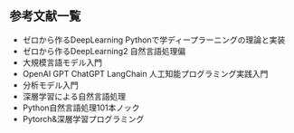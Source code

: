 ## 参考文献一覧
- ゼロから作るDeepLearning Pythonで学ディープラーニングの理論と実装
- ゼロから作るDeepLearning2 自然言語処理偏
- 大規模言語モデル入門
- OpenAI GPT ChatGPT LangChain 人工知能プログラミング実践入門
- 分析モデル入門
- 深層学習による自然言語処理
- Python自然言語処理101本ノック
- Pytorch&深層学習プログラミング

